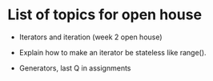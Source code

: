 # List of topics for open house
* Iterators and iteration (week 2 open house)

* Explain how to make an iterator be stateless like range().

* Generators, last Q in assignments
